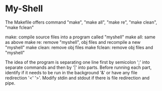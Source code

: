 # My-Shell

The Makefile offers command "make", "make all", "make re", "make clean", "make fclean"

make: compile source files into a program called "myshell"
make all: same as above
make re: remove "myshell", obj files and recompile a new "myshell"
make clean: remove obj files
make fclean: remove obj files and "myshell"

The idea of the program is separating one line first by semicolon ';' into separate commands and then by '|' into parts. Before running each part, identify if it needs to be run in the background '&' or have any file redirection '<' '>'. Modify stdin and stdout if there is file redirection and pipe.